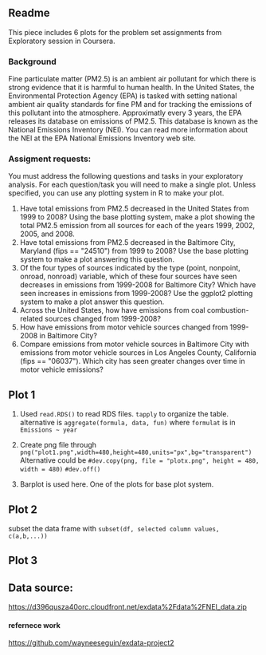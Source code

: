 ## Readme

This piece includes 6 plots for the problem set assignments from Exploratory session in Coursera. 

### Background
Fine particulate matter (PM2.5) is an ambient air pollutant for which there is strong evidence that it is harmful to human health. In the United States, the Environmental Protection Agency (EPA) is tasked with setting national ambient air quality standards for fine PM and for tracking the emissions of this pollutant into the atmosphere. Approximatly every 3 years, the EPA releases its database on emissions of PM2.5. This database is known as the National Emissions Inventory (NEI). You can read more information about the NEI at the EPA National Emissions Inventory web site.

### Assigment requests:
You must address the following questions and tasks in your exploratory analysis. For each question/task you will need to make a single plot. Unless specified, you can use any plotting system in R to make your plot.

1. Have total emissions from PM2.5 decreased in the United States from 1999 to 2008? Using the base plotting system, make a plot showing the total PM2.5 emission from all sources for each of the years 1999, 2002, 2005, and 2008.
2. Have total emissions from PM2.5 decreased in the Baltimore City, Maryland (fips == "24510") from 1999 to 2008? Use the base plotting system to make a plot answering this question.
3. Of the four types of sources indicated by the type (point, nonpoint, onroad, nonroad) variable, which of these four sources have seen decreases in emissions from 1999-2008 for Baltimore City? Which have seen increases in emissions from 1999-2008? Use the ggplot2 plotting system to make a plot answer this question.
4. Across the United States, how have emissions from coal combustion-related sources changed from 1999-2008?
5. How have emissions from motor vehicle sources changed from 1999-2008 in Baltimore City?
6. Compare emissions from motor vehicle sources in Baltimore City with emissions from motor vehicle sources in Los Angeles County, California (fips == "06037"). Which city has seen greater changes over time in motor vehicle emissions?

## Plot 1
1. Used `read.RDS()` to read RDS files. `tapply` to organize the table. alternative is `aggregate(formula, data, fun)` where `formulat` is in `Emissions ~ year`

2. Create png file through `png("plot1.png",width=480,height=480,units="px",bg="transparent")`
Alternative could be 
```#dev.copy(png, file = "plotx.png", height = 480, width = 480)```
```#dev.off()```
3. Barplot is used here. One of the plots for base plot system.

## Plot 2

subset the data frame with `subset(df, selected column values, c(a,b,...))`

## Plot 3



## Data source: 
https://d396qusza40orc.cloudfront.net/exdata%2Fdata%2FNEI_data.zip

#### refernece work
https://github.com/wayneeseguin/exdata-project2